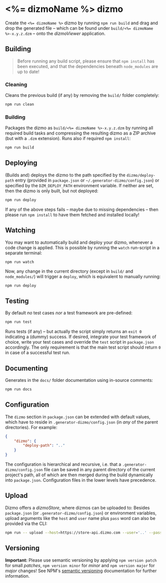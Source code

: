 # <%= dizmoName %> dizmo

Create the `<%= dizmoName %>` dizmo by running `npm run build` and drag and drop the generated file &ndash; which can be found under `build/<%= dizmoName %>-x.y.z.dzm` &ndash; onto the *dizmoViewer* application.

## Building

> Before running any build script, please ensure that `npm install` has been executed, and that the dependencies beneath `node_modules` are up to date!

### Cleaning

Cleans the previous build (if any) by removing the `build/` folder completely:

```sh
npm run clean
```

### Building

Packages the dizmo as `build/<%= dizmoName %>-x.y.z.dzm` by running all required build tasks and compressing the resulting dizmo as a ZIP archive (but with a `.dzm` extension). Runs also if required `npm install`:

```sh
npm run build
```

## Deploying

(Builds and) deploys the dizmo to the path specified by the `dizmo/deploy-path` entry (provided in `package.json` or `~/.generator-dizmo/config.json`) or specified by the `DZM_DEPLOY_PATH` environment variable. If neither are set, then the dizmo is only built, but not deployed:

```sh
npm run deploy
```

If any of the above steps fails &ndash; maybe due to missing dependencies &ndash; then please run `npm install` to have them fetched and installed locally!

## Watching

You may want to automatically build and deploy your dizmo, whenever a code change is applied. This is possible by running the `watch` run-script in a separate terminal:

```sh
npm run watch
```

Now, any change in the current directory (except in `build/` and `node_modules/`) will trigger a `deploy`, which is equivalent to manually running:

    npm run deploy

## Testing

By default *no* test cases *nor* a test framework are pre-defined:

```sh
npm run test
```

Runs tests (if any) &ndash; but actually the script simply returns an `exit 0` indicating a (dummy) success. If desired, integrate your test framework of choice, write your test cases and override the `test` script in `package.json` accordingly. The only requirement is that the main test script should return `0` in case of a successful test run.

## Documenting

Generates in the `docs/` folder documentation using in-source comments:

```sh
npm run docs
```

## Configuration

The `dizmo` section in `package.json` can be extended with default values, which have to reside in `.generator-dizmo/config.json` (in *any* of the parent directories). For example:

```json
{
    "dizmo": {
        "deploy-path": ".."
    }
}
```

The configuration is hierarchical and recursive, i.e. that a `.generator-dizmo/config.json` file can be saved in any parent directory of the current project's path, all of which are then merged during the build dynamically into `package.json`. Configuration files in the lower levels have precedence.

## Upload

Dizmo offers a *dizmoStore*, where dizmos can be uploaded to: Besides `package.json` (or `.generator-dizmo/config.json`) or environment variables, upload arguments like the `host` and `user` name plus `pass` word can also be provided via the CLI:

```sh
npm run -- upload --host=https://store-api.dizmo.com --user='..' --pass='..'
```

## Versioning

**Important:** Please use semantic versioning by applying `npm version patch` for small *patches*, `npm version minor` for *minor* and `npm version major` for *major* changes! See NPM's [semantic versioning](https://docs.npmjs.com/getting-started/semantic-versioning) documentation for further information.
